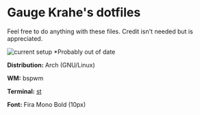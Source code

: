 # Gauge Krahe's dotfiles

Feel free to do anything with these files. Credit isn't needed but is appreciated.

![current setup](https://i.imgur.com/ah2WA42.png) \*Probably out of date

**Distribution:** Arch (GNU/Linux)

**WM:** bspwm

**Terminal:** [st](https://github.com/GaugeK/st)

**Font:** Fira Mono Bold (10px)
